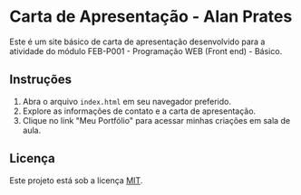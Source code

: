 # Carta de Apresentação - Alan Prates

Este é um site básico de carta de apresentação desenvolvido para a atividade do módulo FEB-P001 - Programação WEB (Front end) - Básico.

## Instruções

1. Abra o arquivo `index.html` em seu navegador preferido.
2. Explore as informações de contato e a carta de apresentação.
3. Clique no link "Meu Portfólio" para acessar minhas criações em sala de aula.

## Licença

Este projeto está sob a licença [MIT](LICENSE).
